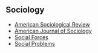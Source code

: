 <title>"My list of sociology journals"</title>

## Sociology

* [American Sociological Review](http://asr.sagepub.com)
* [American Journal of Sociology](http://www.journals.uchicago.edu/toc/ajs/current)
* [Social Forces](https://sf.oxfordjournals.org)
* [Social Problems](http://socpro.oxfordjournals.org)




